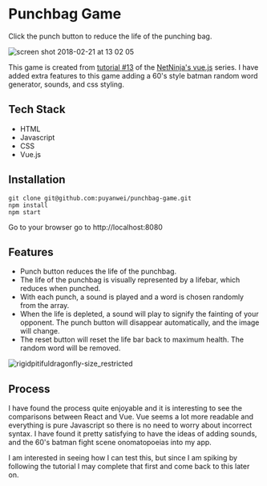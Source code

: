 # Punchbag Game

Click the punch button to reduce the life of the punching bag.

![screen shot 2018-02-21 at 13 02 05](https://user-images.githubusercontent.com/14803518/36481399-a13fcd4e-1707-11e8-89ce-8d3244b0ecce.png)

This game is created from [tutorial #13](https://www.youtube.com/watch?v=WjfpQlVem-8) of the [NetNinja's vue.js](https://www.youtube.com/watch?v=5LYrN_cAJoA&list=PL4cUxeGkcC9gQcYgjhBoeQH7wiAyZNrYa) series. I have added extra features to this game adding a 60's style batman random word generator, sounds, and css styling.

## Tech Stack

* HTML
* Javascript
* CSS
* Vue.js

## Installation

```
git clone git@github.com:puyanwei/punchbag-game.git
npm install
npm start
```

Go to your browser go to http://localhost:8080

## Features

* Punch button reduces the life of the punchbag.
* The life of the punchbag is visually represented by a lifebar, which reduces when punched.
* With each punch, a sound is played and a word is chosen randomly from the array.
* When the life is depleted, a sound will play to signify the fainting of your opponent. The punch button will disappear automatically, and the image will change.
* The reset button will reset the life bar back to maximum health. The random word will be removed.

![rigidpitifuldragonfly-size_restricted](https://user-images.githubusercontent.com/14803518/36483292-a2fbd69a-170d-11e8-8216-86ec970881f3.gif)

## Process

I have found the process quite enjoyable and it is interesting to see the comparisons between React and Vue. Vue seems a lot more readable and everything is pure Javascript so there is no need to worry about incorrect syntax. I have found it pretty satisfying to have the ideas of adding sounds, and the 60's batman fight scene onomatopoeias into my app.

I am interested in seeing how I can test this, but since I am spiking by following the tutorial I may complete that first and come back to this later on.
